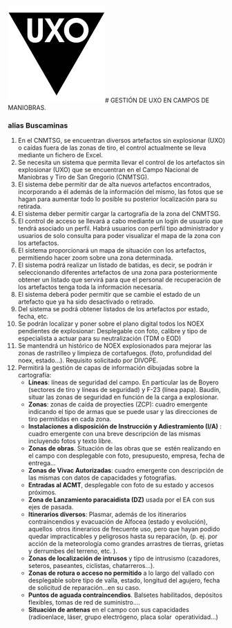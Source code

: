 ![UXO](imagenes/uxo.png "UXO")# GESTIÓN DE UXO EN CAMPOS DE MANIOBRAS. 
### alias Buscaminas 
1. En el CNMTSG, se encuentran diversos artefactos sin explosionar (UXO) o caídas fuera de las zonas de tiro, el control actualmente se lleva mediante un fichero de Excel.
1. Se necesita un sistema que permita llevar el control de los artefactos sin explosionar (UXO) que se encuentran en el Campo Nacional de Maniobras y Tiro de San Gregorio (CNMTSG).
1. El sistema debe permitir dar de alta nuevos artefactos encontrados, incorporando a él además de la información del mismo, las fotos que se hagan para aumentar todo lo posible su posterior localización para su retirada.
1. El sistema deber permitir cargar la cartografía de la zona del CNMTSG.
1. El control de acceso se llevará a cabo mediante un login de usuario que tendrá asociado un perfil. Habrá usuarios con perfil tipo administrador y usuarios de solo consulta para poder visualizar el mapa de la zona con los artefactos.
1. El sistema proporcionará un mapa de situación con los artefactos, permitiendo hacer zoom sobre una zona determinada.
1. El sistema podrá realizar un listado de batidas, es decir, se podrán ir seleccionando diferentes artefactos de una zona para posteriormente obtener un listado que servirá para que el personal de recuperación de los artefactos tenga toda la información necesaria.
1. El sistema deberá poder permitir que se cambie el estado de un artefacto que ya ha sido desactivado o retirado.
1. Del sistema se podrá obtener listados de los artefactos por estado, fecha, etc.
1. Se podrán localizar y poner sobre el plano digital todos los NOEX pendientes de explosionar: Desplegable con foto, calibre y tipo de especialista a actuar para su neutralización (TDM o EOD)
1. Se mantendrá un histórico de NOEX explosionados para mejorar las zonas de rastrilleo y limpieza de cortafuegos. (foto, profundidad del noex, estado…). Requisito solicitado por DIVOPE.
1. Permitirá la gestión de capas de información dibujadas sobre la cartografía:
    * **Líneas**: líneas de seguridad del campo. En particular las de Boyero (sectores de tiro y líneas de seguridad) y F-23 (línea papa). Baudín, situar las zonas de seguridad en función de la carga a explosionar.
    * **Zonas**: zonas de caída de proyecties (ZCP): cuadro emergente indicando el tipo de armas que se puede usar y las direcciones de tiro permitidas en cada zona.
    * **Instalaciones a disposición de Instrucción y Adiestramiento (I/A)** : cuadro emergente con una breve descripción de las mismas incluyendo fotos y texto libre.
    * **Zonas de obras**. Situación de las obras que se  estén realizando en el campo con desplegable con foto, presupuesto, empresa, fecha de entrega…
    * **Zonas de Vivac Autorizadas**: cuadro emergente con descripción de las mismas con datos de capacidades y fotografías.
    * **Entradas al ACMT**, desplegable con foto de su estado y accesos próximos.
    * **Zona de Lanzamiento paracaidista (DZ)** usada por el EA con sus ejes de pasada.
    * **Itinerarios diversos**: Plasmar, además de los itinerarios contraincendios y evacuación de Alfocea (estado y evolución), aquellos  otros itinerarios de frecuente uso, pero que hayan podido quedar impracticables y peligrosos hasta su reparación, (p. ej. por acción de la meteorología como grandes arrastres de tierras, grietas y derrumbes del terreno, etc. ).
    * **Zonas de localización de intrusos** y tipo de intrusismo (cazadores, seteros, paseantes, ciclistas, chatarreros…).
    * **Zonas de rotura o acceso no permitido** a lo largo del vallado con desplegable sobre tipo de valla, estado, longitud del agujero, fecha de solicitud de reparación…en su caso.
    * **Puntos de aguada contraincendios**. Balsetes habilitados, depósitos flexibles, tomas de red de suministro….
    * **Situación de antenas** en el campo con sus capacidades (radioenlace, láser, grupo electrógeno, placa solar  operatividad…)
